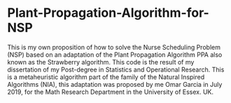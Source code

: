 # Plant-Propagation-Algorithm-for-NSP
This is my own proposition of how to solve the Nurse Scheduling Problem (NSP) based on an adaptation of the Plant Propagation Algorithm PPA also known as the Strawberry algorithm. 
This code is the result of my dissertation of my Post-degree in Statistics and Operational Research. This is a metaheuristic algorithm part of the family of the Natural Inspired Algorithms (NIA), 
this adaptation was proposed by me Omar Garcia in July 2019, for the Math Research Department in the University of Essex. UK.
